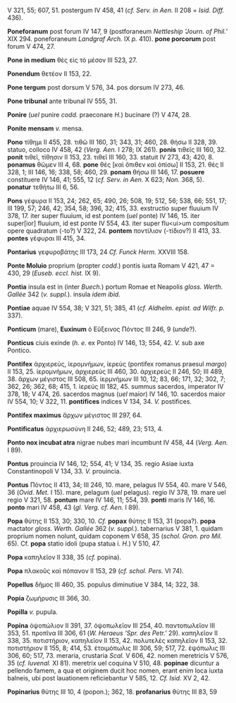 V 321, 55; 607, 51. postergum IV 458, 41 (*cf. Serv. in Aen.* II 208 =
*Isid. Diff.* 436).

**Poneforanum** post forum IV 147, 9 (postforaneum *Nettleship 'Journ.
of Phil.'* XIX 294. poneforaneum *Landgraf Arch.* IX *p.* 410). **pone
porcorum** post forum V 474, 27.

**Pone in medium** θὲς εἰς τὸ μέσον III 523, 27.

**Ponendum** θετέον II 153, 22.

**Pone tergum** post dorsum V 576, 34. pos dorsum IV 273, 46.

**Pone tribunal** ante tribunal IV 555, 31.

**Ponire** (*uel* punire *codd.* praeconare *H.*) bucinare (?) V 474,
28.

**Ponite mensam** *v.* mensa.

**Pono** τίθημι II 455, 28. τιθῶ III 160, 31; 343, 31; 460, 28. θήσω II
328, 39. statuo, colloco IV 458, 42 (*Verg. Aen.* I 278; IX 261).
**ponis** τιθεῖς III 160, 32. **ponit** τιθεῖ, τίθησιν II 153, 23. τιθεῖ
III 160, 33. statuit IV 273, 43; 420, 8. **ponamus** θῶμεν III 4, 68.
**pone** θές \[καὶ ὄπιθεν καὶ ὀπίσω\] II 153, 21. θές II 328, 1; III
146, 16; 338, 58; 460, 29. **ponam** θήσω III 146, 17. **posuere**
constituere IV 146, 41; 555, 12 (*cf. Serv. in Aen.* X 623; *Non.* 368,
5). **ponatur** τεθήτω III 6, 56.

**Pons** γέφυρα II 153, 24; 262, 65; 490, 26; 508, 19; 512, 56; 538, 66;
551, 17; III 199, 57; 246, 42; 354, 58; 396, 32; 415, 33. exstructio
super fluuium IV 378, 17. iter super fluuium, id est pontem (*uel* ponte)
IV 146, 15. iter super\[ior\] fluuium, id est ponte IV 554, 43. iter
super flu\<ui\>um compositum opere quadratum (-to?) V 322, 24.
**pontem** ποντίλιον (-τίδιον?) II 413, 33. **pontes** γέφυραι III 415,
34.

**Pontarius** γεφυροβάτης III 173, 24 *Cf. Funck Herm.* XXVIII 158.

**Ponte Moluio** proprium (propter *codd.*) pontis iuxta Romam V 421, 47
= 430, 29 (*Euseb. eccl. hist.* IX 9).

**Pontia** insula est in (inter *Buech.*) portum Romae et Neapolis
*gloss. Werth. Gallée* 342 (*v. suppl.*). insula *idem ibid.*

**Pontiae** aquae IV 554, 38; V 321, 51; 385, 41 (*cf. Aldhelm. epist.
ad Wilfr. p.* 337).

**Ponticum** (mare), **Euxinum** ὁ Εὔξεινος Πόντος III 246, 9 (*unde*?).

**Ponticus** ciuis exinde (*h. e.* ex Ponto) IV 146, 13; 554, 42. *V.*
sub axe Pontico.

**Pontifex** ἀρχιερεύς, ἱερομνήμων, ἱερεύς (pontifex romanus praesul
*margo*) II 153, 25. ἱερομνήμων, ἀρχιερεύς III 460, 30. ἀρχιερεύς II
246, 50; III 489, 38. ἄρχων μέγιστος III 508, 65. ἱερμνήμων III 10, 12;
83, 66; 171, 32; 302, 7; 362, 26; 362, 68; 415, 1. ἱερεύς III 182, 45.
summus sacerdos, imperator IV 378, 18; V 474, 26. sacerdos magnus (*uel*
maior) IV 146, 10. sacerdos maior IV 554, 10; V 322, 11. **pontifices**
indices V 134, 34. *V.* postifices.

**Pontifex maximus** ἄρχων μέγιστος III 297, 64.

**Pontificatus** ἀρχιερωσύνη II 246, 52; 489, 23; 513, 4.

**Ponto nox incubat atra** nigrae nubes mari incumbunt IV 458, 44
(*Verg. Aen.* I 89).

**Pontus** prouincia IV 146, 12; 554, 41; V 134, 35. regio Asiae iuxta
Constantinopoli V 134, 33. *V.* prouincia.

**Pontus** Πόντος II 413, 34; III 246, 10. mare, pelagus IV 554, 40.
mare V 546, 36 (*Ovid. Met.* I 15). mare, pelagum (*uel* pelagus). regio
IV 378, 19. mare uel regio V 321, 58. **pontum** mare IV 146, 11; 554,
39. **ponti** maris IV 146, 16. **ponto** mari IV 458, 43 (*gl. Verg.
cf. Aen.* I 89).

**Popa** θύτης II 153, 30; 330, 10. *Cf.* **popax** θύτης II 153, 31
(popa?). **popa** mactator *gloss. Werth. Gallée* 362 (*v. suppl.*).
tabernarius V 381, 1. quidam proprium nomen nolunt, quidam coponem V
658, 35 (*schol. Gron. pro Mil.* 65). Cf. **popa** statio idoli (pupa
statua i. *H.*) V 510, 47.

**Popa** καπηλεῖον II 338, 35 (*cf.* popina).

**Popa** πλακοῦς καὶ πόπανον II 153, 29 (*cf. schol. Pers.* VI 74).

**Popellus** δῆμος III 460, 35. populus diminutiue V 384, 14; 322, 38.

**Popia** ζωμήρυσις III 366, 30.

**Popilla** *v.* pupula.

**Popina** ὀψοπώλιον II 391, 37. ὀψοπωλεῖον III 254, 40. παντοπωλεῖον
III 353, 51. προπῖνα III 306, 61 (*W. Heraeus 'Spr. des Petr.'* 29).
καπηλεῖον II 338, 35. ποτιστήριον, καπηλεῖον II 153, 42. πολυτελὲς
καπηλεῖον II 153, 32. ποτιστήριον II 155, 8; 414, 53. ἑτοιμόπωλις III
306, 59; 517, 72. ἑψόπωλις III 306, 60; 517, 73. meraria, crustaria
*Scal.* V 606, 42. nomen meretricis V 576, 35 (*cf. Iuvenal.* XI 81).
meretrix uel coquina V 510, 48. **popinae** dicuntur a pellendo famem, a
qua et originem ducit hoc nomen, erant enim loca iuxta balneis, ubi post
lauationem reficiebantur V 585, 12. *Cf. Isid.* XV 2, 42.

**Popinarius** θύτης III 10, 4 (popon.); 362, 18. **profanarius** θύτης
III 83, 59
